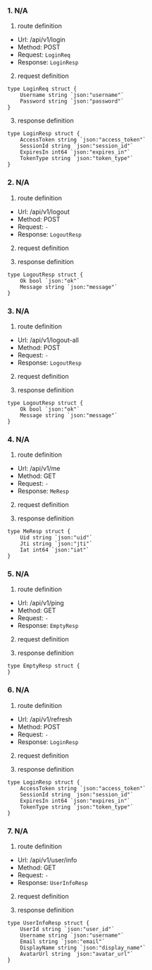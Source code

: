 ### 1. N/A

1. route definition

- Url: /api/v1/login
- Method: POST
- Request: `LoginReq`
- Response: `LoginResp`

2. request definition



```golang
type LoginReq struct {
	Username string `json:"username"`
	Password string `json:"password"`
}
```


3. response definition



```golang
type LoginResp struct {
	AccessToken string `json:"access_token"`
	SessionId string `json:"session_id"`
	ExpiresIn int64 `json:"expires_in"`
	TokenType string `json:"token_type"`
}
```

### 2. N/A

1. route definition

- Url: /api/v1/logout
- Method: POST
- Request: `-`
- Response: `LogoutResp`

2. request definition



3. response definition



```golang
type LogoutResp struct {
	Ok bool `json:"ok"`
	Message string `json:"message"`
}
```

### 3. N/A

1. route definition

- Url: /api/v1/logout-all
- Method: POST
- Request: `-`
- Response: `LogoutResp`

2. request definition



3. response definition



```golang
type LogoutResp struct {
	Ok bool `json:"ok"`
	Message string `json:"message"`
}
```

### 4. N/A

1. route definition

- Url: /api/v1/me
- Method: GET
- Request: `-`
- Response: `MeResp`

2. request definition



3. response definition



```golang
type MeResp struct {
	Uid string `json:"uid"`
	Jti string `json:"jti"`
	Iat int64 `json:"iat"`
}
```

### 5. N/A

1. route definition

- Url: /api/v1/ping
- Method: GET
- Request: `-`
- Response: `EmptyResp`

2. request definition



3. response definition



```golang
type EmptyResp struct {
}
```

### 6. N/A

1. route definition

- Url: /api/v1/refresh
- Method: POST
- Request: `-`
- Response: `LoginResp`

2. request definition



3. response definition



```golang
type LoginResp struct {
	AccessToken string `json:"access_token"`
	SessionId string `json:"session_id"`
	ExpiresIn int64 `json:"expires_in"`
	TokenType string `json:"token_type"`
}
```

### 7. N/A

1. route definition

- Url: /api/v1/user/info
- Method: GET
- Request: `-`
- Response: `UserInfoResp`

2. request definition



3. response definition



```golang
type UserInfoResp struct {
	UserId string `json:"user_id"`
	Username string `json:"username"`
	Email string `json:"email"`
	DisplayName string `json:"display_name"`
	AvatarUrl string `json:"avatar_url"`
}
```

